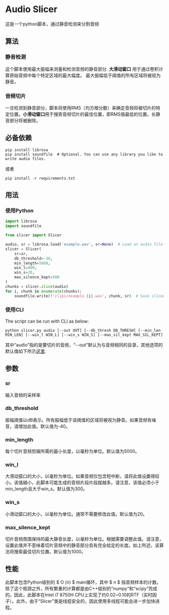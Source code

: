# Audio Slicer
这是一个python脚本，通过静音检测来分割音频

## 算法

### 静音检测

这个脚本使用最大振幅来测量和检测音频的静音部分.  **大滑动窗口** 用于通过卷积计算原始音频中每个特定区域的最大幅度。 最大振幅低于阈值的所有区域将被视为静音。

### 音频切片

一旦检测到静音部分，脚本将使用RMS（均方根分数）来确定音频将被切片的特定位置。**小滑动窗口**用于搜索音频切片的最佳位置，即RMS值最低的位置。长静音部分将被删除。

## 必备依赖

```shell
pip install librosa
pip install soundfile  # Optional. You can use any library you like to write audio files.
```

或者

```shell
pip install -r requirements.txt
```

## 用法

### 使用Python

```python
import librosa
import soundfile

from slicer import Slicer

audio, sr = librosa.load('example.wav', sr=None)  # Load an audio file with librosa
slicer = Slicer(
    sr=sr,
    db_threshold=-30,
    min_length=5000,
    win_l=400,
    win_s=20,
    max_silence_kept=500
)
chunks = slicer.slice(audio)
for i, chunk in enumerate(chunks):
    soundfile.write(f'clips/example_{i}.wav', chunk, sr)  # Save sliced audio files with soundfile
```

### 使用CLl

The script can be run with CLI as below:

```shell
python slicer.py audio [--out OUT] [--db_thresh DB_THRESH] [--min_len MIN_LEN] [--win_l WIN_L] [--win_s WIN_S] [--max_sil_kept MAX_SIL_KEPT]
```

其中“audio”指的是要切片的音频，“--out”默认为与音频相同的目录，其他选项的默认值如下所示[这里](#参数).

## 参数

### sr

输入音频的采样率

### db_threshold

振幅阈值以dB表示。所有振幅低于该阈值的区域将被视为静音。如果音频有噪音，请增加此值。默认值为-40。

### min_length


每个切片音频剪辑所需的最小长度，以毫秒为单位。默认值为5000。

### win_l

大滑动窗口的大小，以毫秒为单位。如果音频仅包含短中断，请将此值设置得较小。该值越小，此脚本可能生成的音频片段片段就越多。请注意，该值必须小于min_length且大于win_s。默认值为300。

### win_s

小滑动窗口的大小，以毫秒为单位。通常不需要修改此值。默认值为20。

### max_silence_kept

切片音频周围保持的最大静音长度，以毫秒为单位。根据需要调整此值。请注意，设置此值并不意味着切片音频中的静音部分具有完全给定的长度。如上所述，该算法将搜索最佳切片位置。默认值为1000。

## 性能

此脚本包含Python级别的 $ O (n) $ main循环，其中  $ n $ 指音频样本的计数。除了这个瓶颈之外，所有繁重的计算都是由C++级别的“numpy”和“scipy”完成的。因此，此脚本在Intel i7 8750H CPU上实现了约0.02~0.10的RTF（实时因子）。此外，由于“Slicer”类是线程安全的，因此使用多线程可能会进一步加快进程。
